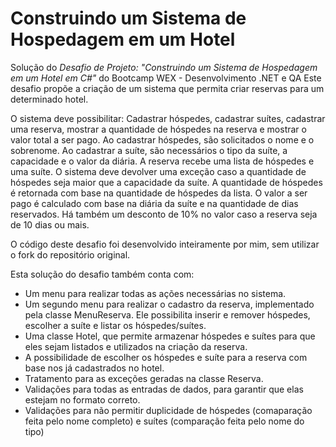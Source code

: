 # Construindo um Sistema de Hospedagem em um Hotel

Solução do *Desafio de Projeto: "Construindo um Sistema de Hospedagem em um Hotel em C#"* do Bootcamp WEX - Desenvolvimento .NET e QA
Este desafio propõe a criação de um sistema que permita criar reservas para um determinado hotel.

O sistema deve possibilitar: Cadastrar hóspedes, cadastrar suítes, cadastrar uma reserva, mostrar a quantidade de hóspedes na reserva e mostrar o valor total a ser pago.
Ao cadastrar hóspedes, são solicitados o nome e o sobrenome.
Ao cadastrar a suíte, são necessários o tipo da suíte, a capacidade e o valor da diária.
A reserva recebe uma lista de hóspedes e uma suíte. O sistema deve devolver uma exceção caso a quantidade de hóspedes seja maior que a capacidade da suíte.
A quantidade de hóspedes é retornada com base na quantidade de hóspedes da lista.
O valor a ser pago é calculado com base na diária da suíte e na quantidade de dias reservados. Há também um desconto de 10% no valor caso a reserva seja de 10 dias ou mais.

O código deste desafio foi desenvolvido inteiramente por mim, sem utilizar o fork do repositório original.

Esta solução do desafio também conta com: 
- Um menu para realizar todas as ações necessárias no sistema.
- Um segundo menu para realizar o cadastro da reserva, implementado pela classe MenuReserva. Ele possibilita inserir e remover hóspedes, escolher a suíte e listar os hóspedes/suítes.
- Uma classe Hotel, que permite armazenar hóspedes e suítes para que eles sejam listados e utilizados na criação da reserva.
- A possibilidade de escolher os hóspedes e suíte para a reserva com base nos já cadastrados no hotel.
- Tratamento para as exceções geradas na classe Reserva.
- Validações para todas as entradas de dados, para garantir que elas estejam no formato correto.
- Validações para não permitir duplicidade de hóspedes (comaparação feita pelo nome completo) e suítes (comparação feita pelo nome do tipo)